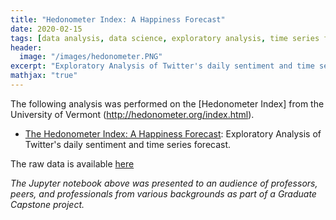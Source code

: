 ```yaml
---
title: "Hedonometer Index: A Happiness Forecast"
date: 2020-02-15
tags: [data analysis, data science, exploratory analysis, time series forecast]
header:
  image: "/images/hedonometer.PNG" 
excerpt: "Exploratory Analysis of Twitter's daily sentiment and time series forecast"
mathjax: "true"
---
```

 The following analysis was performed on the [Hedonometer Index] from the University of Vermont (http://hedonometer.org/index.html).

- [The Hedonometer Index: A Happiness Forecast](https://github.com/mdreck/mdreck.github.io/blob/master/hedonometer_index/Hedonometer_Index.ipynb): Exploratory Analysis of Twitter's daily sentiment and time series forecast.

The raw data is available [here](https://github.com/mdreck/mdreck.github.io/blob/master/hedonometer_index/data/hedonometer_index.csv)
                    
_The Jupyter notebook above was presented to an audience of professors, peers, and professionals from various backgrounds as part of a Graduate Capstone project._
